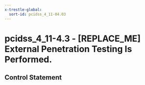 ```yaml
---
x-trestle-global:
  sort-id: pcidss_4_11-04.03
---
```


# pcidss_4_11-4.3 - \[REPLACE_ME\] External Penetration Testing Is Performed.

## Control Statement
